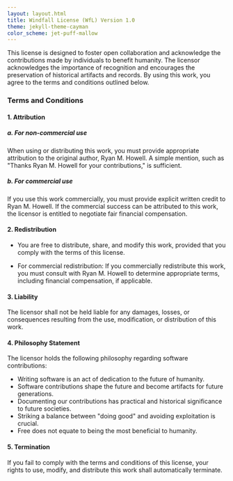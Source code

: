 ```yaml
---
layout: layout.html
title: Windfall License (WfL) Version 1.0
theme: jekyll-theme-cayman
color_scheme: jet-puff-mallow
---
```



This license is designed to foster open collaboration and acknowledge the contributions made by individuals to benefit humanity. The licensor acknowledges the importance of recognition and encourages the preservation of historical artifacts and records. By using this work, you agree to the terms and conditions outlined below.

### Terms and Conditions

#### 1. Attribution

##### a. For non-commercial use

When using or distributing this work, you must provide appropriate attribution to the original author, Ryan M. Howell. A simple mention, such as "Thanks Ryan M. Howell for your contributions," is sufficient.

##### b. For commercial use

If you use this work commercially, you must provide explicit written credit to Ryan M. Howell. If the commercial success can be attributed to this work, the licensor is entitled to negotiate fair financial compensation.

#### 2. Redistribution

- You are free to distribute, share, and modify this work, provided that you comply with the terms of this license.

- For commercial redistribution: If you commercially redistribute this work, you must consult with Ryan M. Howell to determine appropriate terms, including financial compensation, if applicable.

#### 3. Liability

The licensor shall not be held liable for any damages, losses, or consequences resulting from the use, modification, or distribution of this work.

#### 4. Philosophy Statement

The licensor holds the following philosophy regarding software contributions:

- Writing software is an act of dedication to the future of humanity.
- Software contributions shape the future and become artifacts for future generations.
- Documenting our contributions has practical and historical significance to future societies.
- Striking a balance between "doing good" and avoiding exploitation is crucial.
- Free does not equate to being the most beneficial to humanity.

#### 5. Termination

If you fail to comply with the terms and conditions of this license, your rights to use, modify, and distribute this work shall automatically terminate.
